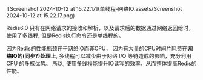 

![Screenshot 2024-10-12 at 15.22.17](单线程-网络IO.assets/Screenshot 2024-10-12 at 15.22.17.png)

Redis6.0 只有在网络请求的接收和解析，以及请求后的数据通过网络返回给时，使用了多线程, 但是Redis执行命令还是单线程的。

因为Redis的性能瓶颈在于⽹络IO⽽⾮CPU，
因为有大量的CPU时间片耗费在**网络IO的(同步?)处理上**, 多线程可以减少由于网络 I/O 等待造成的影响，充分利用 CPU 的多核优势。
所以, 使⽤多线程能提升IO读写的效率，从⽽整体提⾼Redis的性能。